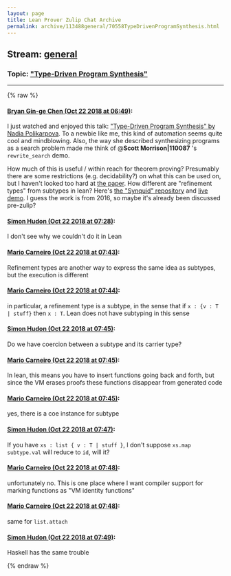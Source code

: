 ```yaml
---
layout: page
title: Lean Prover Zulip Chat Archive 
permalink: archive/113488general/70558TypeDrivenProgramSynthesis.html
---
```


## Stream: [general](index.html)
### Topic: ["Type-Driven Program Synthesis"](70558TypeDrivenProgramSynthesis.html)

---


{% raw %}
#### [ Bryan Gin-ge Chen (Oct 22 2018 at 06:49)](https://leanprover.zulipchat.com/#narrow/stream/113488-general/topic/%22Type-Driven%20Program%20Synthesis%22/near/136245038):
I just watched and enjoyed this talk: ["Type-Driven Program Synthesis" by Nadia Polikarpova](https://www.youtube.com/watch?v=HnOix9TFy1A). To a newbie like me, this kind of automation seems quite cool and mindblowing. Also, the way she described synthesizing programs as a search problem made me think of @**Scott Morrison|110087** 's `rewrite_search` demo.

How much of this is useful / within reach for theorem proving? Presumably there are some restrictions (e.g. decidability?) on what this can be used on, but I haven't looked too hard at [the paper](https://cseweb.ucsd.edu/~npolikarpova/publications/pldi16.pdf). How different are "refinement types" from subtypes in lean? Here's [the "Synquid" repository](https://bitbucket.org/nadiapolikarpova/synquid) and [live demo](http://comcom.csail.mit.edu/comcom/#Synquid). I guess the work is from 2016, so maybe it's already been discussed pre-zulip?

#### [ Simon Hudon (Oct 22 2018 at 07:28)](https://leanprover.zulipchat.com/#narrow/stream/113488-general/topic/%22Type-Driven%20Program%20Synthesis%22/near/136246221):
I don't see why we couldn't do it in Lean

#### [ Mario Carneiro (Oct 22 2018 at 07:43)](https://leanprover.zulipchat.com/#narrow/stream/113488-general/topic/%22Type-Driven%20Program%20Synthesis%22/near/136246651):
Refinement types are another way to express the same idea as subtypes, but the execution is different

#### [ Mario Carneiro (Oct 22 2018 at 07:44)](https://leanprover.zulipchat.com/#narrow/stream/113488-general/topic/%22Type-Driven%20Program%20Synthesis%22/near/136246700):
in particular, a refinement type is a subtype, in the sense that if `x : {v : T | stuff}` then `x : T`. Lean does not have subtyping in this sense

#### [ Simon Hudon (Oct 22 2018 at 07:45)](https://leanprover.zulipchat.com/#narrow/stream/113488-general/topic/%22Type-Driven%20Program%20Synthesis%22/near/136246710):
Do we have coercion between a subtype and its carrier type?

#### [ Mario Carneiro (Oct 22 2018 at 07:45)](https://leanprover.zulipchat.com/#narrow/stream/113488-general/topic/%22Type-Driven%20Program%20Synthesis%22/near/136246722):
In lean, this means you have to insert functions going back and forth, but since the VM erases proofs these functions disappear from generated code

#### [ Mario Carneiro (Oct 22 2018 at 07:45)](https://leanprover.zulipchat.com/#narrow/stream/113488-general/topic/%22Type-Driven%20Program%20Synthesis%22/near/136246728):
yes, there is a coe instance for subtype

#### [ Simon Hudon (Oct 22 2018 at 07:47)](https://leanprover.zulipchat.com/#narrow/stream/113488-general/topic/%22Type-Driven%20Program%20Synthesis%22/near/136246787):
If you have `xs : list { v : T | stuff }`, I don't suppose `xs.map subtype.val` will reduce to `id`, will it?

#### [ Mario Carneiro (Oct 22 2018 at 07:48)](https://leanprover.zulipchat.com/#narrow/stream/113488-general/topic/%22Type-Driven%20Program%20Synthesis%22/near/136246832):
unfortunately no. This is one place where I want compiler support for marking functions as "VM identity functions"

#### [ Mario Carneiro (Oct 22 2018 at 07:48)](https://leanprover.zulipchat.com/#narrow/stream/113488-general/topic/%22Type-Driven%20Program%20Synthesis%22/near/136246834):
same for `list.attach`

#### [ Simon Hudon (Oct 22 2018 at 07:49)](https://leanprover.zulipchat.com/#narrow/stream/113488-general/topic/%22Type-Driven%20Program%20Synthesis%22/near/136246843):
Haskell has the same trouble


{% endraw %}
